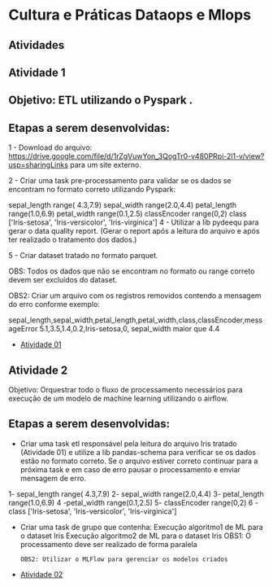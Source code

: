 # Cultura e Práticas Dataops e Mlops

## Atividades

## Atividade 1

## Objetivo: ETL utilizando o Pyspark .

## Etapas a serem desenvolvidas:

1 - Download do arquivo: https://drive.google.com/file/d/1rZgVuwYon_3QogTr0-v480PRpi-2l1-v/view?usp=sharingLinks para um site externo.

2 - Criar uma task pre-processamento para validar se os dados se encontram no formato correto utilizando Pyspark:

sepal_length range( 4.3,7.9)
sepal_width range(2.0,4.4)
petal_length range(1.0,6.9)
petal_width range(0.1,2.5)
classEncoder range(0,2)
class ['Iris-setosa', 'Iris-versicolor', 'Iris-virginica']
4 - Utilizar a lib pydeequ para gerar o data quality report. (Gerar o report após a leitura do arquivo e após ter realizado o tratamento dos dados.)

5 - Criar dataset tratado no formato parquet.

OBS: Todos os dados que não se encontram no formato ou range correto devem ser excluídos do dataset.

OBS2: Criar um arquivo com os registros removidos contendo a mensagem do erro conforme exemplo:

sepal_length,sepal_width,petal_length,petal_width,class,classEncoder,messageError
5.1,3.5,1.4,0.2,Iris-setosa,0, sepal_width maior que 4.4

- [Atividade 01](./Trabalho_01/)


## Atividade 2

Objetivo: Orquestrar todo o fluxo de processamento necessários para execução de um modelo de machine learning utilizando o airflow.

## Etapas a serem desenvolvidas:

- Criar uma task etl responsável pela leitura do arquivo Iris tratado (Atividade 01) e utilize a lib 
pandas-schema para verificar se os dados estão no formato correto. Se o arquivo estiver correto continuar para a próxima task e em caso de erro pausar o processamento e enviar mensagem de erro.
 
 1- sepal_length range( 4.3,7.9)
 2- sepal_width range(2.0,4.4)
 3- petal_length range(1.0,6.9)
 4 -petal_width range(0.1,2.5)
 5- classEncoder range(0,2)
 6 -class ['Iris-setosa', 'Iris-versicolor', 'Iris-virginica']

- Criar uma task de grupo que contenha:
Execução algoritmo1 de ML para o dataset Iris
Execução algoritmo2 de ML para o dataset Iris
      OBS1: O processamento deve ser realizado de forma paralela

      OBS2: Utilizar o MLFlow para gerenciar os modelos criados

- [Atividade 02](./Trabalho_02/)
